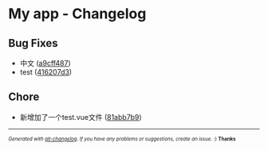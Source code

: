 # My app - Changelog



## Bug Fixes
  - 中文
  ([a9cff487](git@github.com:yanmeiYang/my-projects/commit/a9cff4875565128e74e0ff9867dd27e3fb3b8b18))
  - test
  ([416207d3](git@github.com:yanmeiYang/my-projects/commit/416207d3118f7d3646b4a6446367710bbf9db4b4))




## Chore
  - 新增加了一个test.vue文件
  ([81abb7b9](git@github.com:yanmeiYang/my-projects/commit/81abb7b908c1c26291a3474eb2b8dc5ec95a2753))





---
<sub><sup>*Generated with [git-changelog](https://github.com/rafinskipg/git-changelog). If you have any problems or suggestions, create an issue.* :) **Thanks** </sub></sup>
